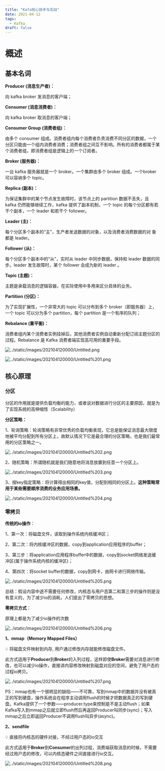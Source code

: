 ```yaml
---
title: "Kafa核心技术与实战"
date: 2021-04-12
tags: 
  - Kafka
draft: false
---
```


# 概述

## 基本名词

**Producer (消息生产者)：**

向 kafka broker 发消息的客户端；

**Consumer (消息消费者)：**

向 kafka broker 取消息的客户端；

**Consumer Group (消费者组)：**

由多个 consumer 组成。消费者组内每个消费者负责消费不同分区的数据，一个分区只能由一个组内消费者消费；消费者组之间互不影响。所有的消费者都属于某个消费者组，即消费者组是逻辑上的一个订阅者。

**Broker  (服务器)：**

一台 kafka 服务器就是一个 broker。一个集群由多个 broker 组成。一个broker可以容纳多个 topic。

**Replica (副本)：**

为保证集群中的某个节点发生故障时，该节点上的 partition 数据不丢失，且 kafka 仍然能够继续工作，kafka 提供了副本机制，一个 topic 的每个分区都有若干个副本，一个 leader 和若干个 follower。

**Leader (主)：**

每个分区多个副本的“主”，生产者发送数据的对象，以及消费者消费数据的对
象都是 leader。

**Follower (从)：**

每个分区多个副本中的“从”，实时从 leader 中同步数据，保持和 leader 数据的同步。leader 发生故障时，某个 follower 会成为新的 leader 。

**Topic (主题)：**

主题是承载消息的逻辑容器，在实际使用中多用来区分具体的业务。

**Partition (分区)：**

为了实现扩展性，一个非常大的 topic 可以分布到多个 broker（即服务器）上，一个 topic 可以分为多个 partition，每个 partition 是一个有序的队列；

**Rebalance (重平衡)：**

消费者组内某个消费者实例挂掉后，其他消费者实例自动重新分配订阅主题分区的过程。Rebalance 是 Kafka 消费者端实现高可用的重要手段。

![../static/images/202104120000/Untitled.png](../static/images/202104120000/Untitled.png)

![../static/images/202104120000/Untitled%201.png](../static/images/202104120000/Untitled%201.png)

## 核心原理

### 分区

分区的作用就是提供负载均衡的能力，或者说对数据进行分区的主要原因，就是为了实现系统的高伸缩性（Scalability）

**分区策略：**

1、轮询策略：轮询策略有非常优秀的负载均衡表现，它总是能保证消息最大限度地被平均分配到所有分区上，故默认情况下它是最合理的分区策略，也是我们最常用的分区策略之一。

![../static/images/202104120000/Untitled%202.png](../static/images/202104120000/Untitled%202.png)

2、随机策略：所谓随机就是我们随意地将消息放置到任意一个分区上。

![../static/images/202104120000/Untitled%203.png](../static/images/202104120000/Untitled%203.png)

3、按key指定策略：将计算得出相同的key值，分配到相同的分区上。**这种策略常用于某些需要顺序消费的业务应用场景。**

![../static/images/202104120000/Untitled%204.png](../static/images/202104120000/Untitled%204.png)

### 零拷贝

**传统的io操作**：

1、第一次：将磁盘文件，读取到操作系统内核缓冲区；

2、第二次：将内核缓冲区的数据，copy到application应用程序的buffer；

3、第三步：将application应用程序buffer中的数据，copy到socket网络发送缓冲区(属于操作系统内核的缓冲区)；

4、第四次：将socket buffer的数据，copy到网卡，由网卡进行网络传输。

![../static/images/202104120000/Untitled%205.png](../static/images/202104120000/Untitled%205.png)

总结：假设内容中途不需要任何修改，内核态与用户态第二和第三步的操作则是没有意义的，为了减少io的消耗，人们提出了零拷贝的思想。

**零拷贝方式**：

原理上都是为了减少io操作的次数

![../static/images/202104120000/Untitled%206.png](../static/images/202104120000/Untitled%206.png)

**1、mmap（Memory Mapped Files）**

<aside>
💡 将磁盘文件映射到内存, 用户通过修改内存就能修改磁盘文件。

</aside>

此方式适用于**Producer**到**Broker**的入列过程，这样即使**Broker**需要对消息进行修改，也可以减少io操作，直接讲内容修改映射到磁盘对应的空间，避免了用户态的过程io拷贝。

![../static/images/202104120000/Untitled%207.png](../static/images/202104120000/Untitled%207.png)

PS：mmap也有一个很明显的缺陷——不可靠，写到mmap中的数据并没有被真正的写到硬盘，操作系统会在程序主动调用flush的时候才把数据真正的写到硬盘。Kafka提供了一个参数——producer.type来控制是不是主动flush；如果Kafka写入到mmap之后就立即flush然后再返回Producer叫同步(sync)；写入mmap之后立即返回Producer不调用flush叫异步(async)。

**2、sendfile**

<aside>
💡 直接将内核态的硬件对接，不经过用户态的io交互

</aside>

此方式适用于**Broker**到**Consumer**的出列过程，消费端获取消息的时候，不需要经过用户态的修改，可以内核态硬件之间直接进行io交互。

![../static/images/202104120000/Untitled%208.png](../static/images/202104120000/Untitled%208.png)
